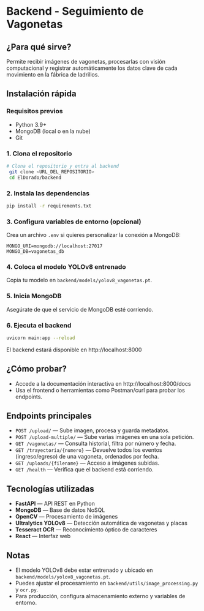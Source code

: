 # Backend - Seguimiento de Vagonetas

## ¿Para qué sirve?
Permite recibir imágenes de vagonetas, procesarlas con visión computacional y registrar automáticamente los datos clave de cada movimiento en la fábrica de ladrillos.

## Instalación rápida

### Requisitos previos
- Python 3.9+
- MongoDB (local o en la nube)
- Git

### 1. Clona el repositorio
```bash
# Clona el repositorio y entra al backend
 git clone <URL_DEL_REPOSITORIO>
 cd ElDorado/backend
```

### 2. Instala las dependencias
```bash
pip install -r requirements.txt
```

### 3. Configura variables de entorno (opcional)
Crea un archivo `.env` si quieres personalizar la conexión a MongoDB:
```
MONGO_URI=mongodb://localhost:27017
MONGO_DB=vagonetas_db
```

### 4. Coloca el modelo YOLOv8 entrenado
Copia tu modelo en `backend/models/yolov8_vagonetas.pt`.

### 5. Inicia MongoDB
Asegúrate de que el servicio de MongoDB esté corriendo.

### 6. Ejecuta el backend
```bash
uvicorn main:app --reload
```

El backend estará disponible en http://localhost:8000

## ¿Cómo probar?
- Accede a la documentación interactiva en http://localhost:8000/docs
- Usa el frontend o herramientas como Postman/curl para probar los endpoints.

## Endpoints principales
- `POST /upload/` — Sube imagen, procesa y guarda metadatos.
- `POST /upload-multiple/` — Sube varias imágenes en una sola petición.
- `GET /vagonetas/` — Consulta historial, filtra por número y fecha.
- `GET /trayectoria/{numero}` — Devuelve todos los eventos (ingreso/egreso) de una vagoneta, ordenados por fecha.
- `GET /uploads/{filename}` — Acceso a imágenes subidas.
- `GET /health` — Verifica que el backend está corriendo.

## Tecnologías utilizadas
- **FastAPI** — API REST en Python
- **MongoDB** — Base de datos NoSQL
- **OpenCV** — Procesamiento de imágenes
- **Ultralytics YOLOv8** — Detección automática de vagonetas y placas
- **Tesseract OCR** — Reconocimiento óptico de caracteres
- **React** — Interfaz web

## Notas
- El modelo YOLOv8 debe estar entrenado y ubicado en `backend/models/yolov8_vagonetas.pt`.
- Puedes ajustar el procesamiento en `backend/utils/image_processing.py` y `ocr.py`.
- Para producción, configura almacenamiento externo y variables de entorno.
